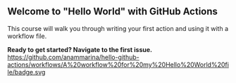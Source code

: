 ## Welcome to "Hello World" with GitHub Actions

This course will walk you through writing your first action and using it with a workflow file. 

**Ready to get started? Navigate to the first issue.**
https://github.com/anammarina/hello-github-actions/workflows/A%20workflow%20for%20my%20Hello%20World%20file/badge.svg
